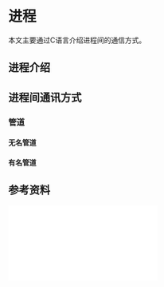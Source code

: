 # 进程

本文主要通过C语言介绍进程间的通信方式。



## 进程介绍



## 进程间通讯方式

### 管道

#### 无名管道



#### 有名管道



##  



## 参考资料



<iframe id="bi_iframe" src="//player.bilibili.com/player.html?aid=679067581&bvid=BV1Cm4y1d7Ur&cid=508714176&page=1" scrolling="no" border="0" frameborder="no" framespacing="0" allowfullscreen="true" onload="adjustIframe();"> </iframe>